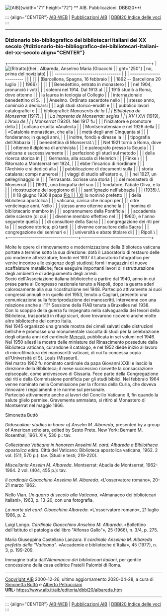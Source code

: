 ![\[AIB\]](/aib/wi/aibv72.gif){width="71" height="72"} ** AIB.
Pubblicazioni. DBBI20**\

::: {align="CENTER"}
[AIB-WEB](/) \| [Pubblicazioni AIB](/pubblicazioni/) \| [DBBI20 Indice
delle voci](dbbi20.htm)
:::

------------------------------------------------------------------------

### Dizionario bio-bibliografico dei bibliotecari italiani del XX secolo {#dizionario-bio-bibliografico-dei-bibliotecari-italiani-del-xx-secolo align="CENTER"}

+-----------------------------------+-----------------------------------+
| ![\[Ritratto\]](albareda.jpg){hei | Albareda, Anselmo Maria (Gioacchi |
| ght="250"}                        | no, prima del noviziato)          |
|                                   | --------------------------------- |
|                                   | ------------------------          |
|                                   |                                   |
|                                   | (Barcellona, Spagna, 16 febbraio  |
|                                   | 1892 -- Barcellona 20 luglio      |
|                                   | 1966)                             |
|                                   |                                   |
|                                   | Benedettino, entrato in monastero |
|                                   | nel 1904, pronunciò i voti        |
|                                   | solenni nel 1914. Dal 1913 al     |
|                                   | 1915 studiò a Roma, dove ottenne  |
|                                   | la laurea in teologia al Collegio |
|                                   | internazionale benedettino di S.  |
|                                   | Anselmo. Ordinato sacerdote nello |
|                                   | stesso anno, cominciò a dedicarsi |
|                                   | agli studi storico-eruditi e      |
|                                   | pubblicò lavori catalografici e   |
|                                   | bibliografici: *Manuscrits de la  |
|                                   | Biblioteca de Monserrat* (1917),  |
|                                   | *La imprenta de Monserrat: segles |
|                                   | XV i XVI* (1919), *L\'Arxiu de    |
|                                   | Monserrat* (1920). Nel 1917 fu    |
|                                   | l\'iniziatore e promotore della   |
|                                   | collana erudita «Analecta         |
|                                   | Montserratensia» e nel 1926 della |
|                                   | «Catalonia monastica», che alla   |
|                                   | metà degli anni Cinquanta si      |
|                                   | fonderanno; in quegli anni,       |
|                                   | inoltre, fondò e diresse la       |
|                                   | tipografia dell\'Abbazia          |
|                                   | benedettina di Monserrat.\        |
|                                   | Nel 1921 tornò a Roma, dove       |
|                                   | ottenne il diploma di archivista  |
|                                   | e paleografo presso la Scuola     |
|                                   | vaticana e successivamente        |
|                                   | perfezionò gli studi sul metodo   |
|                                   | della ricerca storica in          |
|                                   | Germania, alla scuola di Heinrich |
|                                   | Finke.\                           |
|                                   | Ritornato a Montserrat nel 1924,  |
|                                   | ebbe l\'incarico di riordinare    |
|                                   | l\'Archivio e si dedicò alla      |
|                                   | pubblicazione di documenti sulla  |
|                                   | storia catalana; compì numerosi   |
|                                   | viaggi di studio all\'estero e,   |
|                                   | nel 1927, un pellegrinaggio in    |
|                                   | Terrasanta. Scrisse una storia    |
|                                   | del monastero di Monserrat        |
|                                   | (1931), una biografia del suo     |
|                                   | fondatore, l\'abate Oliva, e la   |
|                                   | ricostruzione del soggiorno di    |
|                                   | sant\'Ignazio nell\'abbazia       |
|                                   | (1935).\                          |
|                                   | Il 18 giugno 1936 il papa [Pio    |
|                                   | XI](ratti.htm) lo nominò prefetto |
|                                   | della Biblioteca apostolica       |
|                                   | vaticana, carica che ricoprì per  |
|                                   | oltre venticinque anni. Nello     |
|                                   | stesso anno ottenne anche la      |
|                                   | nomina di bibliotecario membro in |
|                                   | soprannumero della Pontificia     |
|                                   | accademia delle scienze (di cui   |
|                                   | divenne membro effettivo nel      |
|                                   | 1960), e l\'anno seguente quella  |
|                                   | di consultore della Sacra         |
|                                   | congregazione dei riti per la     |
|                                   | sezione storica; più tardi        |
|                                   | divenne consultore della Sacra    |
|                                   | congregazione dei seminari e      |
|                                   | università e abate titolare di    |
|                                   | Ripoll.\                          |
+-----------------------------------+-----------------------------------+

Molte le opere di rinnovamento e modernizzazione della Biblioteca
vaticana portate a termine sotto la sua direzione: dotò il Laboratorio
di restauro delle più moderne attrezzature; fondò nel 1937 il
Laboratorio fotografico per venire incontro alle esigenze degli
studiosi; fornì i magazzini di nuove scaffalature metalliche; fece
eseguire importanti lavori di ristrutturazione degli ambienti e di
adeguamento degli arredi.\
Socio dell\'Associazione italiana biblioteche a partire dal 1940, anno
in cui prese parte al Congresso nazionale tenuto a Napoli, dopo la
guerra aderì calorosamente alla sua ricostituzione nel 1948. Partecipò
attivamente ai suoi congressi annuali e in quello del 1953, tenuto a
Cagliari, presentò una comunicazione sulla fotoriproduzione dei
manoscritti. Intervenne con una relazione anche all\'11ª Sessione della
FIAB tenuta a Bruxelles nel 1938.\
Con lo scoppio della guerra fu impegnato nella salvaguardia dei tesori
della Biblioteca, trasportati in rifugi sicuri, dove trovarono ricovero
anche molte altre biblioteche del centro Italia.\
Nel 1945 organizzò una grande mostra dei cimeli salvati dalle
distruzioni belliche e promosse una monumentale raccolta di studi per la
celebrazione degli ottanta anni del cardinale [Mercati](mercati.htm),
pubblicata in sei volumi nel 1946.\
Nel 1950 allestì la mostra delle miniature del Rinascimento possedute
dalla Biblioteca vaticana, curandone il catalogo, e nel 1952 diede
inizio al lavoro di microfilmatura dei manoscritti vaticani, di cui fu
concessa copia all\'Università di St. Louis (Missouri).\
Nel marzo 1962 fu nominato cardinale da papa Giovanni XXIII e lasciò la
direzione della Biblioteca; il mese successivo ricevette la
consacrazione episcopale, come arcivescovo di Gissaria. Fece parte della
Congregazione dei riti e della Commissione pontificia per gli studi
biblici. Nel febbraio 1964 venne nominato nella Commissione per la
riforma della Curia, che doveva rinnovare i regolamenti e le norme sul
personale.\
Partecipò attivamente anche ai lavori del Concilio Vaticano II, fin
quando la salute glielo permise. Gravemente ammalato, si ritirò al
Monastero di Montserrat nel maggio 1966.

Simonetta Buttò

*Didascaliae: studies in honor of Anselm M. Albareda*, presented by a
group of American scholars, edited by Sesto Prete. New York: Bernard M.
Rosenthal, 1961. XIV, 530 p.: tav.

*Collectanea Vaticana in honorem Anselmi M. card. Albareda a Bibliotheca
apostolica edita*. Città del Vaticano: Biblioteca apostolica vaticana,
1962. 2 vol. (511, 570 p.): tav. (Studi e testi; 219-220).

*Miscellania Anselm M. Albareda*. Montserrat: Abadia de Montserrat,
1962-1964. 2 vol. (404, 455 p.): tav.

*Il cardinale Gioacchino Anselmo M. Albareda*. «L\'osservatore romano»,
20-21 marzo 1962.

Nello Vian. *Un quarto di secolo alla Vaticana*. «Almanacco dei
bibliotecari italiani», 1963, p. 13-20, con una fotografia.

*La morte del card. Gioacchino Albareda*. «L\'osservatore romano», 21
luglio 1966, p. 2.

Luigi Longo. *Cardinale Gioacchino Anselmo M. Albareda*. «Bollettino
dell\'Istituto di patologia del libro \"Alfonso Gallo\"», 25 (1966), n.
3/4, p. 275.

Maria Giuseppina Castellano Lanzara. *Il cardinale Anselmo M. Albareda
prefetto della \"Vaticana\"*. «Accademie e biblioteche d\'Italia», 45
(1977), n. 3, p. 199-209.

Immagine tratta dall\'*Almanacco dei bibliotecari italiani*, per gentile
concessione della casa editrice Fratelli Palombi di Roma.

------------------------------------------------------------------------

[Copyright AIB](/su-questo-sito/dichiarazione-di-copyright-aib-web/)
2000-12-26, ultimo aggiornamento 2020-04-28, a cura di [Simonetta
Buttò](/aib/redazione3.htm) e [Alberto
Petrucciani](/su-questo-sito/redazione-aib-web/)\
**URL:** https://www.aib.it/aib/editoria/dbbi20/albareda.htm

------------------------------------------------------------------------

::: {align="CENTER"}
[AIB-WEB](/) \| [Pubblicazioni AIB](/pubblicazioni/) \| [DBBI20 Indice
delle voci](dbbi20.htm)
:::
